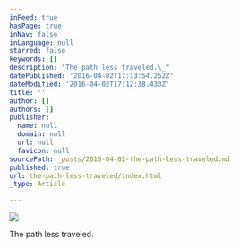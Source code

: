 ```yaml
---
inFeed: true
hasPage: true
inNav: false
inLanguage: null
starred: false
keywords: []
description: "The path less traveled.\_"
datePublished: '2016-04-02T17:13:54.252Z'
dateModified: '2016-04-02T17:12:38.433Z'
title: ''
author: []
authors: []
publisher:
  name: null
  domain: null
  url: null
  favicon: null
sourcePath: _posts/2016-04-02-the-path-less-traveled.md
published: true
url: the-path-less-traveled/index.html
_type: Article

---
```

![](https://the-grid-user-content.s3-us-west-2.amazonaws.com/6499fc55-74d3-404c-b515-9ebe174b5dba.jpg)

The path less traveled.